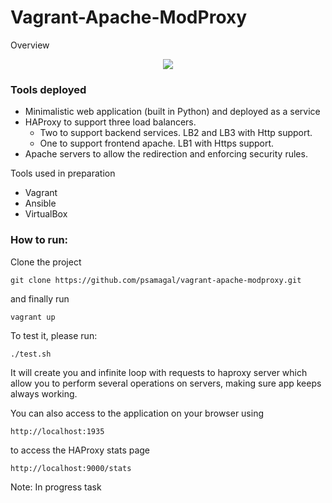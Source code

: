 # Vagrant-Apache-ModProxy
Overview 

<p align="center">
    <img src="https://rawgit.com/psamagal/vagrant-apache-modproxy/master/overview.svg">
</p>

### Tools deployed
* Minimalistic web application (built in Python) and deployed as a service
* HAProxy to support three load balancers.
    * Two to support backend services. LB2 and LB3 with Http support.
    * One to support frontend apache. LB1 with Https support.
* Apache servers to allow the redirection and enforcing security rules.


Tools used in preparation
* Vagrant
* Ansible
* VirtualBox

### How to run:

Clone the project
```
git clone https://github.com/psamagal/vagrant-apache-modproxy.git
```

and finally run
```
vagrant up
```

To test it, please run:

```
./test.sh 
```
It will create you and infinite loop with requests to haproxy server which allow you to perform several operations on servers, making sure app keeps always working.

You can also access to the application on your browser using

```
http://localhost:1935 
```

to access the HAProxy stats page

```
http://localhost:9000/stats 
```

Note: In progress task